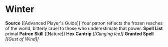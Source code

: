 ﻿---
id: '8'
name: Winter
rarity: Common
skill:
- '[[DATABASE/skill/Nature|Nature]]'
source: '[[DATABASE/source/Advanced Player''s Guide|Advanced Player''s Guide]]'
tradition:
- Primal
trait: null
type: Witch Patron Theme

---
# Winter

**Source** [[Advanced Player's Guide]] 
Your patron reflects the frozen reaches of the world, bitterly cruel to those who underestimate that power.
**Spell List** primal
**Patron Skill** [[Nature]]
**Hex Cantrip** _[[Clinging Ice]]_
**Granted Spell** _[[Gust of Wind]]_